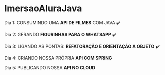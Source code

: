 # ImersaoAluraJava


Dia 1: CONSUMINDO UMA **API DE FILMES** COM JAVA ✔️

Dia 2: GERANDO **FIGURINHAS PARA O WHATSAPP** ✔️

Dia 3: LIGANDO AS PONTAS: **REFATORAÇÃO E ORIENTAÇÃO A OBJETO** ✔️

Dia 4: CRIANDO NOSSA PRÓPRIA **API COM SPRING**

Dia 5: PUBLICANDO NOSSA **API NO CLOUD**
